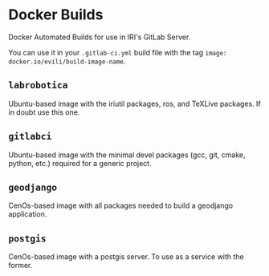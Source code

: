 # Docker Builds

Docker Automated Builds for use in IRI's GitLab Server.

You can use it in your `.gitlab-ci.yml` build file with the tag `image: docker.io/evili/build-image-name`.

## `labrobotica`
Ubuntu-based image with the iriutil packages, ros, and TeXLive packages. If in doubt use this one.

## `gitlabci`
Ubuntu-based image with the minimal devel packages (gcc, git, cmake, python, etc.) required for a generic project.

## `geodjango`
CenOs-based image with all packages needed to build a geodjango application.

## `postgis`
CenOs-based image with a postgis server. To use as a service with the former.
